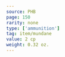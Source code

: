```yaml
---
source: PHB
page: 150
rarity: none
type: ['ammunition']
tag: item/mundane
value: 2 cp
weight: 0.32 oz.
---
```


